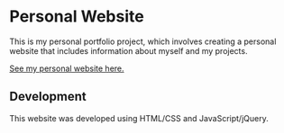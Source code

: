 # Personal Website
This is my personal portfolio project, which involves creating a personal website that includes information about myself and my projects.

[See my personal website here.](http://sophiawu.me/)

## Development
This website was developed using HTML/CSS and JavaScript/jQuery.